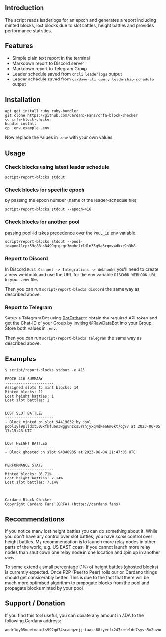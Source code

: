 ## Introduction

The script reads leaderlogs for an epoch and generates a report including minted blocks, lost blocks due to slot battles, height battles and provides performance statistics.

## Features

* Simple plain text report in the terminal
* Markdown report to Discord server
* Markdown report to Telegram Group
* Leader schedule saved from `cncli leaderlogs` output
* Leader schedule saved from `cardano-cli query leadership-schedule` output

## Installation

```
apt get install ruby ruby-bundler
git clone https://github.com/Cardano-Fans/crfa-block-checker
cd crfa-block-checker
bundle install
cp .env.example .env
```

Now replace the values in `.env` with your own values.

## Usage

### Check blocks using latest leader schedule

```
script/report-blocks stdout
```

### Check blocks for specific epoch

by passing the epoch number (name of the leader-schedule file)

```
script/report-blocks stdout --epoch=416
```

### Check blocks for another pool

passing pool-id takes precedence over the `POOL_ID` env variable.

```
script/report-blocks stdout --pool-id=pool1cpr59c88ps8499gtgegr3muhclr7dln35g9a3rqmv4dkxg9n3h8
```

### Report to Discord

In Discord `Edit Channel -> Integrations -> Webhooks` you'll need to create a new webhook and use the URL for the env variable `DISCORD_WEBHOOK_URL` in your `.env` file.

Then you can run `script/report-blocks discord` the same way as described above.

### Report to Telegram

Setup a Telegram Bot using [BotFather](https://t.me/botfather) to obtain the required API token and get the Chat-ID of your Group by inviting @RawDataBot into your Group. Store both values in `.env`.

Then you can run `script/report-blocks telegram` the same way as described above.

## Examples

```
$ script/report-blocks stdout -e 416

EPOCH 416 SUMMARY
----------------------
Assigned slots to mint blocks: 14
Minted blocks: 12
Lost height battles: 1
Lost slot battles: 1


LOST SLOT BATTLES
----------------------
- Block minted on slot 94419032 by pool pool1yl9plldxt500xfkfu6n3wggvnzcs5rshjyxq4dkea6m0kt7qg9v at 2023-06-05 17:15:23 UTC


LOST HEIGHT BATTLES
----------------------
- Block ghosted on slot 94348935 at 2023-06-04 21:47:06 UTC


PERFORMANCE STATS
----------------------
Minted blocks: 85.71%
Lost height battles: 7.14%
Lost slot battles: 7.14%



Cardano Block Checker
Copyright Cardano Fans (CRFA) (https://cardano.fans)
```

## Recommendations
If you notice many lost height battles you can do something about it. While you don't have any control over slot battles, you have *some* control over height battles. My recommendation is to launch more relay nodes in other parts of the world, e.g. US EAST coast. If you cannot launch more relay nodes than shut down one relay node in one location and spin up in another one.

To some extend a small percentage (1%) of height battles (ghosted blocks) is currently expected. Once P2P (Peer to Peer) rolls our on Cardano things should get considerably better. This is due to the fact that there will be much more optimised algorithm to propogate blocks from the pool and propagate blocks minted by your pool.

## Support / Donation
If you find this tool useful, you can donate any amount in ADA to the following Cardano address:
```
addr1qy05muetmauqfs992qd74scaeqzejjntaass68tyecfx247zddeldn7syvs5x2uvuefk66azhr7lelrj423lxapuxkks90meng
```
